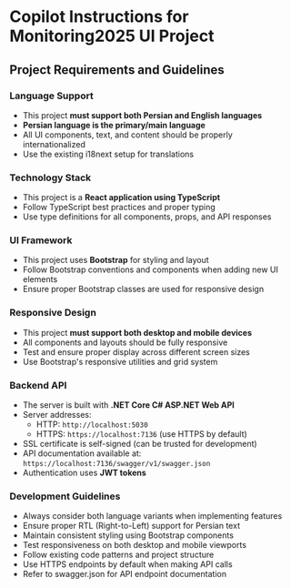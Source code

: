 # Copilot Instructions for Monitoring2025 UI Project

## Project Requirements and Guidelines

### Language Support
- This project **must support both Persian and English languages**
- **Persian language is the primary/main language**
- All UI components, text, and content should be properly internationalized
- Use the existing i18next setup for translations

### Technology Stack
- This project is a **React application using TypeScript**
- Follow TypeScript best practices and proper typing
- Use type definitions for all components, props, and API responses

### UI Framework
- This project uses **Bootstrap** for styling and layout
- Follow Bootstrap conventions and components when adding new UI elements
- Ensure proper Bootstrap classes are used for responsive design

### Responsive Design
- This project **must support both desktop and mobile devices**
- All components and layouts should be fully responsive
- Test and ensure proper display across different screen sizes
- Use Bootstrap's responsive utilities and grid system

### Backend API
- The server is built with **.NET Core C# ASP.NET Web API**
- Server addresses:
  - HTTP: `http://localhost:5030`
  - HTTPS: `https://localhost:7136` (use HTTPS by default)
- SSL certificate is self-signed (can be trusted for development)
- API documentation available at: `https://localhost:7136/swagger/v1/swagger.json`
- Authentication uses **JWT tokens**

### Development Guidelines
- Always consider both language variants when implementing features
- Ensure proper RTL (Right-to-Left) support for Persian text
- Maintain consistent styling using Bootstrap components
- Test responsiveness on both desktop and mobile viewports
- Follow existing code patterns and project structure
- Use HTTPS endpoints by default when making API calls
- Refer to swagger.json for API endpoint documentation